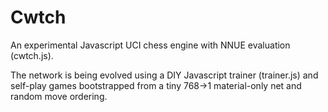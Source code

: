 # Cwtch

An experimental Javascript UCI chess engine with NNUE evaluation (cwtch.js).

The network is being evolved using a DIY Javascript trainer (trainer.js) and self-play games bootstrapped from a tiny 768->1 material-only net and random move ordering. 

